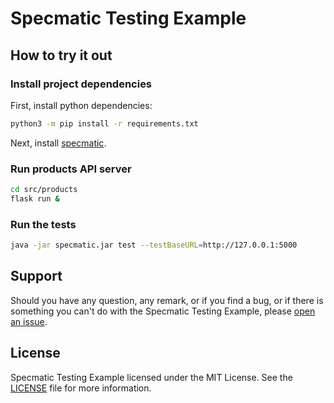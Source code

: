 # Specmatic Testing Example

## How to try it out

### Install project dependencies

First, install python dependencies:

```bash
python3 -m pip install -r requirements.txt
```

Next, install [specmatic](https://specmatic.in/download/latest.html).

### Run products API server

```bash
cd src/products
flask run &
```

### Run the tests

```bash
java -jar specmatic.jar test --testBaseURL=http://127.0.0.1:5000
```

## Support

Should you have any question, any remark, or if you find a bug, or if there is something
you can't do with the Specmatic Testing Example, please
[open an issue](https://github.com/sergeyklay/specmatic-testing-example/issues).

## License

Specmatic Testing Example licensed under the MIT License.
See the [LICENSE](./LICENSE) file for more information.
